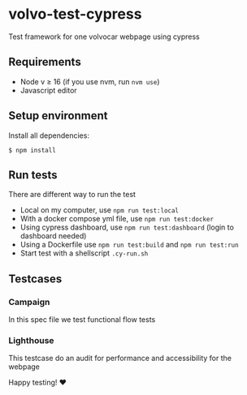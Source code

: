 # volvo-test-cypress
Test framework for one volvocar webpage using cypress

## Requirements
- Node v ≥ 16 (if you use nvm, run `nvm use`)
- Javascript editor

## Setup environment
Install all dependencies:
```
$ npm install
```

## Run tests
There are different way to run the test
- Local on my computer, use `npm run test:local`
- With a docker compose yml file, use `npm run test:docker`
- Using cypress dashboard, use `npm run test:dashboard` (login to dashboard needed)
- Using a Dockerfile use `npm run test:build` and `npm run test:run`
- Start test with a shellscript `.cy-run.sh`

## Testcases
### Campaign
In this spec file we test functional flow tests

### Lighthouse
This testcase do an audit for performance and accessibility for the webpage

Happy testing! :heart:
